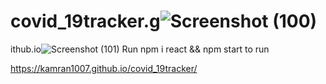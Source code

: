 # covid_19tracker.g![Screenshot (100)](https://user-images.githubusercontent.com/82281265/162551793-b24d12c7-ef69-4ebd-bfdf-5092e8d5d674.png)
ithub.io![Screenshot (101)](https://user-images.githubusercontent.com/82281265/162551797-8ca1ac9f-42f4-4349-a45c-b0bd7f9be992.png)
Run npm i react && npm start to run 

https://kamran1007.github.io/covid_19tracker/

